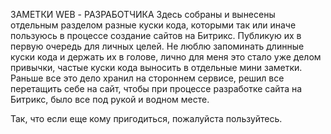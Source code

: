 ЗАМЕТКИ WEB - РАЗРАБОТЧИКА
Здесь собраны и вынесены отдельным разделом разные куски кода, которыми так или иначе пользуюсь в процессе создание сайтов на Битрикс. Публикую их в первую очередь для личных целей. Не люблю запоминать длинные куски кода и держать их в голове, лично для меня это стало уже делом привычки, частые куски кода выносить в отдельные мини заметки. Раньше все это дело хранил на стороннем сервисе, решил все перетащить себе на сайт, чтобы при процессе разработке сайта на Битрикс, было все под рукой и водном месте.

Так, что если еще кому пригодиться, пожалуйста пользуйтесь.
